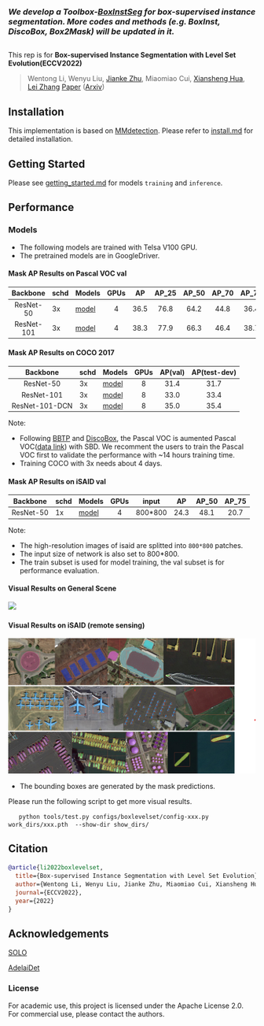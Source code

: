 
### _We develop a Toolbox-[BoxInstSeg](https://github.com/LiWentomng/BoxInstSeg) for box-supervised instance segmentation. More codes and methods (e.g. BoxInst, DiscoBox, Box2Mask) will be updated in it._


##

This rep is for **Box-supervised Instance Segmentation with Level Set Evolution(ECCV2022)**
 > Wentong Li, Wenyu Liu, [Jianke Zhu](https://person.zju.edu.cn/jkzhu), Miaomiao Cui, [Xiansheng Hua](https://scholar.google.com/citations?user=6G-l4o0AAAAJ&hl=zh-CN&oi=ao), [Lei Zhang](http://www4.comp.polyu.edu.hk/~cslzhang/) 
 [Paper](./docs/BoxLevelset-ECCV2022.pdf) ([Arxiv](https://arxiv.org/abs/2207.09055))
 
## Installation

This implementation is based on [MMdetection](https://github.com/open-mmlab/mmdetection).
Please refer to [install.md](./docs/install.md) for detailed installation.


## Getting Started 
Please see [getting_started.md](./docs/get_started.md) for models `training` and `inference`.

## Performance

### Models
 * The following models are trained with Telsa V100 GPU. 
 * The pretrained models are in GoogleDriver.

#### Mask AP Results on Pascal VOC val
|     Backbone    |  schd | Models | GPUs | AP  | AP_25 | AP_50 | AP_70 | AP_75 | 
|:---------------:|--------|--------|:----:|:----:|:-----:|:-----:|:--------:|:---------:|
|    ResNet-50    |   3x   |[model](https://drive.google.com/file/d/1Yl4QCRx_VKY_OvEI6sz36BI88sSOWWhu/view?usp=sharing) |  4 |36.5 |  76.8 |  64.2 |   44.8   |    36.4   |  
|   ResNet-101    |   3x   |[model](https://drive.google.com/file/d/1gMWGxmPyHFyxR0re3lHbMjxl3xvPvWeh/view?usp=sharing) |  4 |38.3 |  77.9 |  66.3 |   46.4   |    38.7   | 


#### Mask AP Results on COCO 2017
|     Backbone    |  schd  |Models | GPUs | AP(val)  | AP(test-dev) |
|:---------------:|--------|--------|:----:|:----:|:-----:|
|    ResNet-50    |  3x    |[model](https://drive.google.com/file/d/1R-2s5wh-Rj82yieFcXa5_T9gW9oB29dj/view?usp=sharing)  |  8  |31.4 |  31.7 | 
|   ResNet-101    |  3x    |[model](https://drive.google.com/file/d/1mZ5PBRINlfhHPxzSPvace65Qs4lzG2kL/view?usp=sharing)  |  8  |33.0 |  33.4 | 
|   ResNet-101-DCN|  3x    |[model](https://drive.google.com/file/d/1aZN9CUd2flcsW_KewWUgerjF0AjWszCB/view?usp=sharing)  |  8  |35.0 |  35.4 | 
 
 Note: 
 * Following [BBTP](https://github.com/chengchunhsu/WSIS_BBTP) and [DiscoBox](https://github.com/NVlabs/DiscoBox), the Pascal VOC is aumented Pascal VOC([data link](https://drive.google.com/file/d/16Mz13NSZBbhwPuRxiwi7ZA2Qvt9DaKtN/view?usp=sharing)) with SBD. We recomment the users to train the Pascal VOC first to validate the performance with  ~14 hours training time. 
 * Training COCO with 3x needs about 4 days. 
 
  #### Mask AP Results on iSAID val
|     Backbone    |  schd | Models | GPUs | input| AP  | AP_50 | AP_75 |  
|:---------------:|--------|--------|:----:|:----:|:----:|:-----:|:-----:|
|    ResNet-50    |   1x   |[model](https://drive.google.com/file/d/1RjVP1CwHlqnpPd2G1vnIMSO_CT2hFzdI/view?usp=sharing) |  4 | 800*800 | 24.3 |  48.1 |  20.7 | 

Note: 
 * The high-resolution images of isaid are splitted into `800*800` patches. 
 * The input size of network is also set to 800*800.
 * The train subset is used for model training, the val subset is for performance evaluation. 
 
 
 #### Visual Results on General Scene
 
 <img src="./docs/vis_figure.png" width="800px">

 #### Visual Results on iSAID (remote sensing)
<img src="./docs/vis_isaid.png" width="800px">

* The bounding boxes are generated by the mask predictions.

 Please run the following script to get more visual results. 
 ```
    python tools/test.py configs/boxlevelset/config-xxx.py work_dirs/xxx.pth  --show-dir show_dirs/
 ``` 
 
## Citation
```BibTeX
@article{li2022boxlevelset,
  title={Box-supervised Instance Segmentation with Level Set Evolution},
  author={Wentong Li, Wenyu Liu, Jianke Zhu, Miaomiao Cui, Xiansheng Hua, Lei Zhang},
  journal={ECCV2022},
  year={2022}
}
```

##  Acknowledgements

[SOLO](https://github.com/WXinlong/SOLO)

[AdelaiDet](https://github.com/aim-uofa/AdelaiDet)

### License

For academic use, this project is licensed under the Apache License 2.0. For commercial use, please contact the authors.




